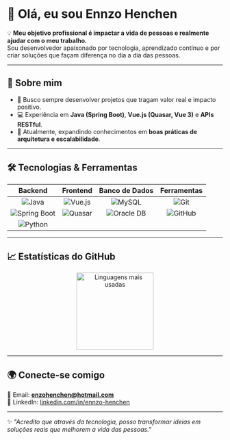 # 👋 Olá, eu sou Ennzo Henchen  

💡 **Meu objetivo profissional é impactar a vida de pessoas e realmente ajudar com o meu trabalho.**  
Sou desenvolvedor apaixonado por tecnologia, aprendizado contínuo e por criar soluções que façam diferença no dia a dia das pessoas.  

---

## 🚀 Sobre mim
- 🎯 Busco sempre desenvolver projetos que tragam valor real e impacto positivo.  
- 💻 Experiência em **Java (Spring Boot)**, **Vue.js (Quasar, Vue 3)** e **APIs RESTful**.    
- 🌱 Atualmente, expandindo conhecimentos em **boas práticas de arquitetura e escalabilidade**.  

---

## 🛠️ Tecnologias & Ferramentas  

<!-- <p align="center">
  <img src="https://img.shields.io/badge/Java-ED8B00?style=for-the-badge&logo=java&logoColor=white" alt="Java"/>
  <img src="https://img.shields.io/badge/Spring%20Boot-6DB33F?style=for-the-badge&logo=springboot&logoColor=white" alt="Spring Boot"/>
  <img src="https://img.shields.io/badge/Python-3776AB?style=for-the-badge&logo=python&logoColor=white" alt="Python"/>
  <img src="https://img.shields.io/badge/Vue.js-35495E?style=for-the-badge&logo=vuedotjs&logoColor=4FC08D" alt="Vue.js"/>
  <img src="https://img.shields.io/badge/Quasar-1976D2?style=for-the-badge&logo=quasar&logoColor=white" alt="Quasar"/>
  <img src="https://img.shields.io/badge/MySQL-005C84?style=for-the-badge&logo=mysql&logoColor=white" alt="MySQL"/>
  <img src="https://img.shields.io/badge/Oracle%20DB-F80000?style=for-the-badge&logo=oracle&logoColor=white" alt="Oracle DB"/>
  <img src="https://img.shields.io/badge/Git-F05032?style=for-the-badge&logo=git&logoColor=white" alt="Git"/>
</p> -->

| Backend | Frontend | Banco de Dados | Ferramentas |
|:---:|:---:|:---:|:---:|
| ![Java](https://img.shields.io/badge/Java-ED8B00?style=for-the-badge&logo=java&logoColor=white) | ![Vue.js](https://img.shields.io/badge/Vue.js-35495E?style=for-the-badge&logo=vuedotjs&logoColor=4FC08D) | ![MySQL](https://img.shields.io/badge/MySQL-005C84?style=for-the-badge&logo=mysql&logoColor=white) | ![Git](https://img.shields.io/badge/Git-F05032?style=for-the-badge&logo=git&logoColor=white) |
| ![Spring Boot](https://img.shields.io/badge/Spring%20Boot-6DB33F?style=for-the-badge&logo=springboot&logoColor=white) | ![Quasar](https://img.shields.io/badge/Quasar-1976D2?style=for-the-badge&logo=quasar&logoColor=white) | ![Oracle DB](https://img.shields.io/badge/Oracle%20DB-F80000?style=for-the-badge&logo=oracle&logoColor=white) | ![GitHub](https://img.shields.io/badge/GitHub-181717?style=for-the-badge&logo=github&logoColor=white) |
| ![Python](https://img.shields.io/badge/Python-3776AB?style=for-the-badge&logo=python&logoColor=white) | | | |

---

## 📈 Estatísticas do GitHub  

<p align="center">
  <img height="180em" src="https://github-readme-stats-coral-ten-26.vercel.app/api/top-langs/?username=EnnzoHenchen&layout=compact&langs_count=8&theme=radical&cache_buster=2025" alt="Linguagens mais usadas" />
</p>

---

## 🌍 Conecte-se comigo
📧 Email: **enzohenchen@hotmail.com**  
💼 LinkedIn: [linkedin.com/in/ennzo-henchen](https://www.linkedin.com/in/ennzo-henchen-511854224)  

---

✨ _"Acredito que através da tecnologia, posso transformar ideias em soluções reais que melhorem a vida das pessoas."_  
